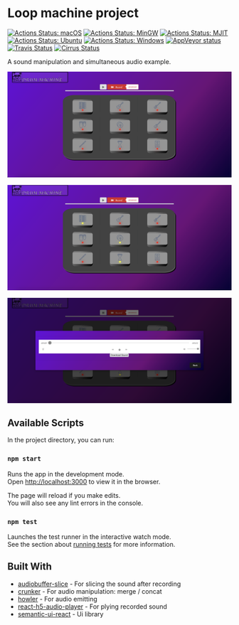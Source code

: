 # Loop machine project
[![Actions Status: macOS](https://github.com/ruby/ruby/workflows/macOS/badge.svg)](https://github.com/ruby/ruby/actions?query=workflow%3A"macOS")
[![Actions Status: MinGW](https://github.com/ruby/ruby/workflows/MinGW/badge.svg)](https://github.com/ruby/ruby/actions?query=workflow%3A"MinGW")
[![Actions Status: MJIT](https://github.com/ruby/ruby/workflows/MJIT/badge.svg)](https://github.com/ruby/ruby/actions?query=workflow%3A"MJIT")
[![Actions Status: Ubuntu](https://github.com/ruby/ruby/workflows/Ubuntu/badge.svg)](https://github.com/ruby/ruby/actions?query=workflow%3A"Ubuntu")
[![Actions Status: Windows](https://github.com/ruby/ruby/workflows/Windows/badge.svg)](https://github.com/ruby/ruby/actions?query=workflow%3A"Windows")
[![AppVeyor status](https://ci.appveyor.com/api/projects/status/0sy8rrxut4o0k960/branch/master?svg=true)](https://ci.appveyor.com/project/ruby/ruby/branch/master)
[![Travis Status](https://app.travis-ci.com/ruby/ruby.svg?branch=master)](https://app.travis-ci.com/ruby/ruby)
[![Cirrus Status](https://api.cirrus-ci.com/github/ruby/ruby.svg)](https://cirrus-ci.com/github/ruby/ruby/master)

A sound manipulation and simultaneous audio example.

![alt text](https://github.com/dor1202/Loop-machine/blob/main/ScreenShots/ScreenShot1.png?raw=true)

![alt text](https://github.com/dor1202/Loop-machine/blob/main/ScreenShots/ScreenShot2.png?raw=true)

![alt text](https://github.com/dor1202/Loop-machine/blob/main/ScreenShots/ScreenShot3.png?raw=true)

## Available Scripts

In the project directory, you can run:

### `npm start`

Runs the app in the development mode.\
Open [http://localhost:3000](http://localhost:3000) to view it in the browser.

The page will reload if you make edits.\
You will also see any lint errors in the console.

### `npm test`

Launches the test runner in the interactive watch mode.\
See the section about [running tests](https://facebook.github.io/create-react-app/docs/running-tests) for more information.

## Built With

* [audiobuffer-slice](https://www.npmjs.com/package/audiobuffer-slice) - For slicing the sound after recording
* [crunker](https://www.npmjs.com/package/crunker) - For audio manipulation: merge / concat
* [howler](https://www.npmjs.com/package/howler) - For audio emitting
* [react-h5-audio-player](https://www.npmjs.com/package/react-h5-audio-player) - For plying recorded sound
* [semantic-ui-react](https://www.npmjs.com/package/semantic-ui-react) - Ui library

